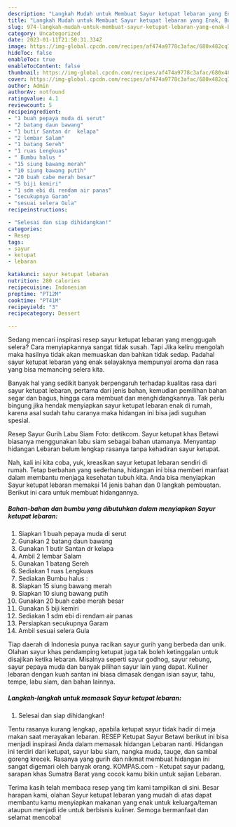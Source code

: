 ```yaml
---
description: "Langkah Mudah untuk Membuat Sayur ketupat lebaran yang Enak, Buat Buka Puasa}"
title: "Langkah Mudah untuk Membuat Sayur ketupat lebaran yang Enak, Buat Buka Puasa}"
slug: 974-langkah-mudah-untuk-membuat-sayur-ketupat-lebaran-yang-enak-buat-buka-puasa
category: Uncategorized
date: 2023-01-11T21:50:31.334Z
image: https://img-global.cpcdn.com/recipes/af474a9778c3afac/680x482cq70/sayur-ketupat-lebaran-foto-resep-utama.jpg
hideToc: false
enableToc: true
enableTocContent: false
thumbnail: https://img-global.cpcdn.com/recipes/af474a9778c3afac/680x482cq70/sayur-ketupat-lebaran-foto-resep-utama.jpg
cover: https://img-global.cpcdn.com/recipes/af474a9778c3afac/680x482cq70/sayur-ketupat-lebaran-foto-resep-utama.jpg
author: Admin
authorAv: notfound
ratingvalue: 4.1
reviewcount: 5
recipeingredient:
- "1 buah pepaya muda di serut"
- "2 batang daun bawang"
- "1 butir Santan dr  kelapa"
- "2 lembar Salam"
- "1 batang Sereh"
- "1 ruas Lengkuas"
- " Bumbu halus "
- "15 siung bawang merah"
- "10 siung bawang putih"
- "20 buah cabe merah besar"
- "5 biji kemiri"
- "1 sdm ebi di rendam air panas"
- "secukupnya Garam"
- "sesuai selera Gula"
recipeinstructions:

- "Selesai dan siap dihidangkan!"
categories:
- Resep
tags:
- sayur
- ketupat
- lebaran

katakunci: sayur ketupat lebaran 
nutrition: 280 calories
recipecuisine: Indonesian
preptime: "PT12M"
cooktime: "PT41M"
recipeyield: "3"
recipecategory: Dessert

---
```



Sedang mencari inspirasi resep sayur ketupat lebaran yang menggugah selera? Cara menyiapkannya sangat tidak susah. Tapi Jika keliru mengolah maka hasilnya tidak akan memuaskan dan bahkan tidak sedap. Padahal sayur ketupat lebaran yang enak selayaknya mempunyai aroma dan rasa yang bisa memancing selera kita.


Banyak hal yang sedikit banyak berpengaruh terhadap kualitas rasa dari sayur ketupat lebaran, pertama dari jenis bahan, kemudian pemilihan bahan segar dan bagus, hingga cara membuat dan menghidangkannya. Tak perlu bingung jika hendak menyiapkan sayur ketupat lebaran enak di rumah, karena asal sudah tahu caranya maka hidangan ini bisa jadi suguhan spesial.

Resep Sayur Gurih Labu Siam Foto: detikcom. Sayur ketupat khas Betawi biasanya menggunakan labu siam sebagai bahan utamanya. Menyantap hidangan Lebaran belum lengkap rasanya tanpa kehadiran sayur ketupat.


Nah, kali ini kita coba, yuk, kreasikan sayur ketupat lebaran sendiri di rumah. Tetap berbahan yang sederhana, hidangan ini bisa memberi manfaat dalam membantu menjaga kesehatan tubuh kita. Anda bisa menyiapkan Sayur ketupat lebaran memakai 14 jenis bahan dan 0 langkah pembuatan. Berikut ini cara untuk membuat hidangannya.

<!--inarticleads1-->

##### Bahan-bahan dan bumbu yang dibutuhkan dalam menyiapkan Sayur ketupat lebaran:

1. Siapkan 1 buah pepaya muda di serut
1. Gunakan 2 batang daun bawang
1. Gunakan 1 butir Santan dr  kelapa
1. Ambil 2 lembar Salam
1. Gunakan 1 batang Sereh
1. Sediakan 1 ruas Lengkuas
1. Sediakan  Bumbu halus :
1. Siapkan 15 siung bawang merah
1. Siapkan 10 siung bawang putih
1. Gunakan 20 buah cabe merah besar
1. Gunakan 5 biji kemiri
1. Sediakan 1 sdm ebi di rendam air panas
1. Persiapkan secukupnya Garam
1. Ambil sesuai selera Gula


Tiap daerah di Indonesia punya racikan sayur gurih yang berbeda dan unik. Olahan sayur khas pendamping ketupat juga tak boleh ketinggalan untuk disajikan ketika lebaran. Misalnya seperti sayur godhog, sayur rebung, sayur pepaya muda dan banyak pilihan sayur lain yang dapat. Kuliner lebaran dengan kuah santan ini biasa dimasak dengan isian sayur, tahu, tempe, labu siam, dan bahan lainnya. 

<!--inarticleads2-->

##### Langkah-langkah untuk memasak Sayur ketupat lebaran:


1. Selesai dan siap dihidangkan!

Tentu rasanya kurang lengkap, apabila ketupat sayur tidak hadir di meja makan saat merayakan lebaran. RESEP Ketupat Sayur Betawi berikut ini bisa menjadi inspirasi Anda dalam memasak hidangan Lebaran nanti. Hidangan ini terdiri dari ketupat, sayur labu siam, nangka muda, tauge, dan sambal goreng krecek. Rasanya yang gurih dan nikmat membuat hidangan ini sangat digemari oleh banyak orang. KOMPAS.com - Ketupat sayur padang, sarapan khas Sumatra Barat yang cocok kamu bikin untuk sajian Lebaran. 

Terima kasih telah membaca resep yang tim kami tampilkan di sini. Besar harapan kami, olahan Sayur ketupat lebaran yang mudah di atas dapat membantu kamu menyiapkan makanan yang enak untuk keluarga/teman ataupun menjadi ide untuk berbisnis kuliner. Semoga bermanfaat dan selamat mencoba!
